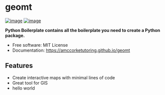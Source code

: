 # geomt


[![image](https://img.shields.io/pypi/v/geomt.svg)](https://pypi.python.org/pypi/geomt)
[![image](https://img.shields.io/conda/vn/conda-forge/geomt.svg)](https://anaconda.org/conda-forge/geomt)


**Python Boilerplate contains all the boilerplate you need to create a Python package.**


-   Free software: MIT License
-   Documentation: https://amccorketutoring.github.io/geomt


## Features

- Create interactive maps with minimal lines of code
- Great tool for GIS
- hello world

